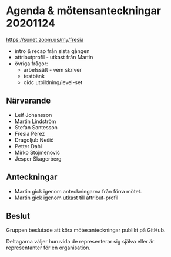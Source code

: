 # Agenda & mötensanteckningar 20201124

https://sunet.zoom.us/my/fresia


* intro & recap från sista gången
* attributprofil - utkast från Martin
* övriga frågor:
  - arbetssätt - vem skriver
  - testbänk
  - oidc utbildning/level-set


## Närvarande

* Leif Johansson
* Martin Lindström
* Stefan Santesson
* Fresia Pérez
* Dragoljub Nešić
* Petter Dahl
* Mirko Stojmenović
* Jesper Skagerberg

## Anteckningar

* Martin gick igenom anteckningarna från förra mötet.
* Martin gick igenom utkast till attribut-profil

## Beslut 

Gruppen beslutade att köra mötesanteckningar publikt på GitHub.

Deltagarna väljer huruvida de representerar sig själva eller är representanter för en organisation.
